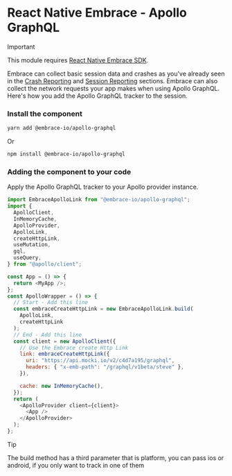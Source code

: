 # React Native Embrace - Apollo GraphQL

> [!IMPORTANT]
>
> This module requires [React Native Embrace SDK](https://www.npmjs.com/package/@embrace-io/react-native).

Embrace can collect basic session data and crashes as you've already seen in the [Crash Reporting](https://embrace.io/docs/react-native/integration/crash-reporting) and [Session Reporting](https://embrace.io/docs/react-native/integration/session-reporting) sections.
Embrace can also collect the network requests your app makes when using Apollo GraphQL.
Here's how you add the Apollo GraphQL tracker to the session.

### Install the component

```sh
yarn add @embrace-io/apollo-graphql
```

Or

```sh
npm install @embrace-io/apollo-graphql
```

### Adding the component to your code

Apply the Apollo GraphQL tracker to your Apollo provider instance.

```javascript
import EmbraceApolloLink from "@embrace-io/apollo-graphql";
import {
  ApolloClient,
  InMemoryCache,
  ApolloProvider,
  ApolloLink,
  createHttpLink,
  useMutation,
  gql,
  useQuery,
} from "@apollo/client";

const App = () => {
  return <MyApp />;
};
const ApolloWrapper = () => {
  // Start - Add this line
  const embraceCreateHttpLink = new EmbraceApolloLink.build(
    ApolloLink,
    createHttpLink
  );
  // End - Add this line
  const client = new ApolloClient({
    // Use the Embrace create Http Link
    link: embraceCreateHttpLink({
      uri: "https://api.mocki.io/v2/c4d7a195/graphql",
      headers: { "x-emb-path": "/graphql/v1beta/steve" },
    }),

    cache: new InMemoryCache(),
  });
  return (
    <ApolloProvider client={client}>
      <App />
    </ApolloProvider>
  );
};
```

> [!TIP]
> 
> The build method has a third parameter that is platform, you can pass ios or android, if you only want to track in one of them